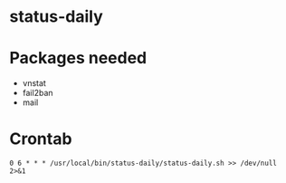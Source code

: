 # status-daily

# Packages needed

- vnstat
- fail2ban
- mail

# Crontab

    0 6 * * * /usr/local/bin/status-daily/status-daily.sh >> /dev/null 2>&1
